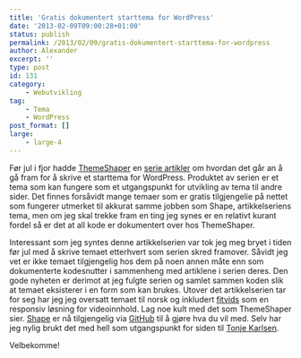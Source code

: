 ```yaml
---
title: 'Gratis dokumentert starttema for WordPress'
date: '2013-02-09T09:00:28+01:00'
status: publish
permalink: /2013/02/09/gratis-dokumentert-starttema-for-wordpress
author: Alexander
excerpt: ''
type: post
id: 131
category:
    - Webutvikling
tag:
    - Tema
    - WordPress
post_format: []
large:
    - large-4
---
```

Før jul i fjor hadde [ThemeShaper](https://themeshaper.com "ThemeShaper") en [serie artikler](https://themeshaper.com/2012/10/22/the-themeshaper-wordpress-theme-tutorial-2nd-edition/ "ThemeShapers WordPress temautviklingsserie") om hvordan det går an å gå fram for å skrive et starttema for WordPress. Produktet av serien er et tema som kan fungere som et utgangspunkt for utvikling av tema til andre sider. Det finnes forsåvidt mange temaer som er gratis tilgjengelie på nettet som fungerer utmerket til akkurat samme jobben som Shape, artikkelseriens tema, men om jeg skal trekke fram en ting jeg synes er en relativt kurant fordel så er det at all kode er dokumentert over hos ThemeShaper.

Interessant som jeg syntes denne artikkelserien var tok jeg meg bryet i tiden før jul med å skrive temaet etterhvert som serien skred framover. Såvidt jeg vet er ikke temaet tilgjengelig hos dem på noen annen måte enn som dokumenterte kodesnutter i sammenheng med artiklene i serien deres. Den gode nyheten er derimot at jeg fulgte serien og samlet sammen koden slik at temaet eksisterer i en form som kan brukes. Utover det artikkelserien tar for seg har jeg jeg oversatt temaet til norsk og inkludert [fitvids](https://fitvidsjs.com/ "FitVids") som en responsiv løsning for videoinnhold. Lag noe kult med det som ThemeShaper sier. [Shape](https://github.com/aprestmo/Shape "Shape") er nå tilgjengelig via [GitHub](https://github.com "GitHub") til å gjøre hva du vil med. Selv har jeg nylig brukt det med hell som utgangspunkt for siden til [Tonje Karlsen](https://tonjekarlsen.no "Tonje Karlsen design").

Velbekomme!